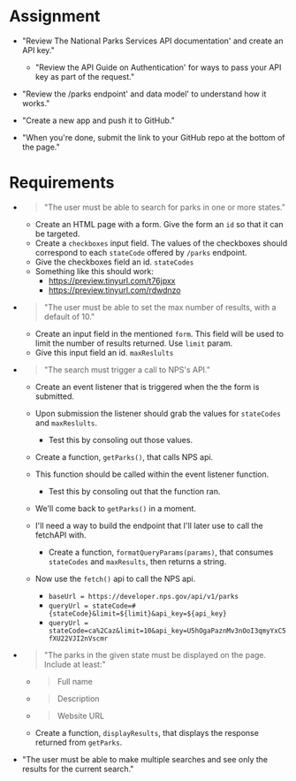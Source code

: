 # Assignment

- "Review The National Parks Services API documentation' and create an API 
key."
  - "Review the API Guide on Authentication' for ways to pass your API key as
  part of the request."

- "Review the /parks endpoint' and data model' to understand how it works."

- "Create a new app and push it to GitHub."

- "When you're done, submit the link to your GitHub repo at the bottom of the 
page."



# Requirements

- > "The user must be able to search for parks in one or more states."
  - Create an HTML page with a form. Give the form an `id` so that it can be 
  targeted.
  - Create a `checkboxes` input field. The values of the checkboxes should
  correspond to each `stateCode` offered by `/parks` endpoint.
  - Give the checkboxes field an id. `stateCodes`
  - Something like this should work: 
    - https://preview.tinyurl.com/t76jpxx
    - https://preview.tinyurl.com/rdwdnzo

  
- >"The user must be able to set the max number of results, with a default of
   10."
  - Create an input field in the mentioned `form`. This field will be used to
  limit the number of results returned. Use `limit` param.
  - Give this input field an id. `maxReslults`


- > "The search must trigger a call to NPS's API."
  - Create an event listener that is triggered when the the form is submitted.
  - Upon submission the listener should grab the values for `stateCodes` and
  `maxReslults`.
    - Test this by consoling out those values.

  - Create a function, `getParks()`, that calls NPS api.
  - This function should be called within the event listener function.
      - Test this by consoling out that the function ran.
  - We'll come back to `getParks()` in a moment.
    
  - I'll need a way to build the endpoint that I'll later use to call the
  fetchAPI with.
    - Create a function, `formatQueryParams(params)`, that consumes 
    `stateCodes` and `maxResults`, then returns a string. 
    
  - Now use the `fetch()` api to call the NPS api.
    - `baseUrl = https://developer.nps.gov/api/v1/parks`
    - `queryUrl = stateCode=#{stateCode}&limit=${limit}&api_key=${api_key}`
    - `queryUrl = stateCode=ca%2Caz&limit=10&api_key=U5hOgaPaznMv3nOoI3qmyYxC5fXU22VJI2nVscmr`
 

- > "The parks in the given state must be displayed on the page. Include at
least:"
  - > Full name
  - > Description
  - > Website URL

  -  Create a function, `displayResults`, that displays the response returned
  from `getParks`.

- "The user must be able to make multiple searches and see only the results for 
the current search."
